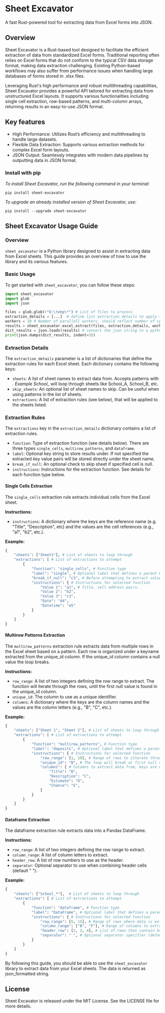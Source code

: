 # Sheet Excavator
A fast Rust-powered tool for extracting data from Excel forms into JSON.

## Overview
Sheet Excavator is a Rust-based tool designed to facilitate the efficient extraction of data from standardized Excel forms. Traditional reporting often relies on Excel forms that do not conform to the typical CSV data storage format, making data extraction challenging. Existing Python-based workflows may also suffer from performance issues when handling large databases of forms stored in .xlsx files.

Leveraging Rust's high performance and robust multithreading capabilities, Sheet Excavator provides a powerful API tailored for extracting data from unstructured Excel layouts. It supports various functionalities including single cell extraction, row-based patterns, and multi-column arrays, returning results in an easy-to-use JSON format.

## Key features
- High Performance: Utilizes Rust’s efficiency and multithreading to handle large datasets.
- Flexible Data Extraction: Supports various extraction methods for complex Excel form layouts.
- JSON Output: Seamlessly integrates with modern data pipelines by outputting data in JSON format.

### Install with pip
*To install Sheet Excavator, run the following command in your terminal:*
```
pip install sheet-excavator
```
*To upgrade an already installed version of Sheet Excavator, use:*
```
pip install --upgrade sheet-excavator
```

## Sheet Excavator Usage Guide

### Overview
`sheet_excavator` is a Python library designed to assist in extracting data from Excel sheets. This guide provides an overview of how to use the library and its various features.

### Basic Usage
To get started with `sheet_excavator`, you can follow these steps:

```python
import sheet_excavator
import glob
import json

files = glob.glob(r"D:\temp\*") # List of files to process
extraction_details = [...]  # define list extraction details to apply to each file (see below)
workers = 10 # Number of parallell workers, should reflect number of cpu cores on the system.
results = sheet_excavator.excel_extract(files, extraction_details, workers0) # excel_extractor returns a json formated string
dict_results = json.loads(results) # convert the json string to a python dict
print(json.dumps(dict_results, indent=3))
```

### Extraction Details
The `extraction_details` parameter is a list of dictionaries that define the extraction rules for each Excel sheet. Each dictionary contains the following keys:
* `sheets`: A list of sheet names to extract data from. Accepts patterns with *. Example School_* will loop through sheets like School_A, School_B, etc.
* `skip_sheets`: An optional list of sheet names to skip. Can be useful when using patterns in the list of sheets.
* `extractions`: A list of extraction rules (see below), that will be applied to the sheets listed.


### Extraction Rules
The `extractions` key in the `extraction_details` dictionary contains a list of extraction rules.
* `function`: Type of extraction function (see details below). There are three types `single_cells`, `multirow_patterns`, and `dataframe`.
* `label`: Optional key string to store results under. If not specified the extracted key value pairs will be stored directly under the sheet name.
* `break_if_null`: An optional check to skip sheet if specified cell is null.
* `instructions`: Instructions for the extraction function. See details for each function type below. 

#### Single Cells Extraction
The `single_cells` extraction rule extracts individual cells from the Excel sheet.

**Instructions:**
* `instructions`: A dictionary where the keys are the reference name (e.g. "Title", "Description", etc) and the values are the cell references (e.g., "a1", "b2", etc.).

**Example:**
```python
{
    "sheets": ["Sheet1"], # List of sheets to loop through
    "extractions": [ # List of extractions to attempt
        {
            "function": "single_cells", # Function type
            "label": "single", # Optional label that defines a parent key
            "break_if_null": "c3", # Before attempting to extract values from sheet, checks if this cell is null
            "instructions": { # Instructions for selected function
                "Value 1": "a1", # Title, cell address pairs.
                "Value 2": "b2",
                "Value 3": "c3",
                "Date": "d4",
                "Datetime": "e5"
            }
        }
    ]
}
```

#### Multirow Patterns Extraction
The `multirow_patterns` extraction rule extracts data from multiple rows in the Excel sheet based on a pattern. Each row is organized under a keyname extracted from the unique_id column. If the unique_id column contains a null value the loop breaks.

**Instructions:**
* `row_range`: A list of two integers defining the row range to extract. The function will iterate through the rows, until the first null value is found in the unique_id column.
* `unique_id`: The column to use as a unique identifier.
* `columns`: A dictionary where the keys are the column names and the values are the column letters (e.g., "B", "C", etc.).

**Example:**
```python
{
    "sheets": ["Sheet 1", "Sheet 2"], # List of sheets to loop through
    "extractions": [ # List of extractions to attempt
        {
            "function": "multirow_patterns", # Function type
            "label": "deposits", # Optional label that defines a parent key
            "instructions": { # Instructions for selected function
                "row_range": [1, 10], # Range of rows to itterate through
                "unique_id": "B", # The loop will break at first null value in this column
                "columns": { # Columns to extract data from, keys are used as value title.
                    "Title": "B",
                    "Description": "C",
                    "Estimate": "D",
                    "Chance": "E",
                }
            }
        }
    ]
}
```

#### Dataframe Extraction
The dataframe extraction rule extracts data into a Pandas DataFrame.

**Instructions:**

* `row_range`: A list of two integers defining the row range to extract.
* `column_range`: A list of column letters to extract.
* `header_row`: A list of row numbers to use as the header.
* `separator`: Optional separator to use when combining header cells (default " ").

**Example:**
```python
{
    "sheets": ["School_*"],  # List of sheets to loop through
    "extractions": [ # List of extractions to attempt
        {
            "function": "dataframe", # Function type
            "label": "DataFrame", # Optional label that defines a parent key
            "instructions": { # Instructions for selected function
                "row_range": [5, 15], # Range of rows where data is extracted from
                "column_range": ["B", "F"], # Range of columns to extract headers and data
                "header_row": [2, 3, 4], # List of rows that contain header data (will be concatenated to a string)
                "separator": " ", # Optional separator specifier (defaults to " ")
            }
        }
    ]
}
```

By following this guide, you should be able to use the `sheet_excavator` library to extract data from your Excel sheets. The data is returned as json_formatted string.

## License
Sheet Excavator is released under the MIT License. See the LICENSE file for more details.